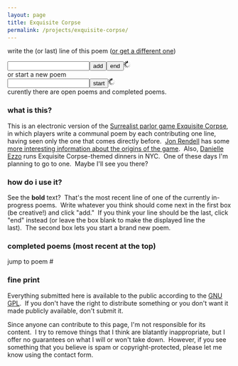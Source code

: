 ```yaml
---
layout: page
title: Exquisite Corpse
permalink: /projects/exquisite-corpse/
---
```

<script language="javascript" type="text/javascript" src="http://code.jquery.com/jquery-latest.min.js"></script>
<script language="javascript" type="text/javascript" src="/scripts/ec.js"></script>
<span id="already_poems">write the <span id="numlines"></span> (or last) line of this poem&nbsp;(<a href="javascript:;" id="skiplink">or get a different one</a>)<br>
<div id="promptline" style="font-weight:bold;"></div>
<form id="editform" action="javascript:;"><input type="text" name="submission" id="submission" class="text"/><button type="button" class="button" id="add">add</button><button type="button" class="button" id="end">end</button><img src="/media/jekyll/ec/ajax-loader.gif" alt="ajax-loader" id="editloader" width="" height="" class="loader"/><input type="hidden" name="id" id="hidden_prompt_id"/></form>or </span>start a new poem
<form id="createform" action="javascript:;"><input type="text" name="newsubmission" id="newsubmission" class="text"/><button type="button" class="button" id="start">start</button><img src="/media/jekyll/ec/ajax-loader.gif" alt="ajax-loader" width="" height="" class="loader" id="createloader"/></form>
curently there <span id="are_is">are</span> <span id="num_open_poems"></span> open poem<span id="s">s</span> and <span id="num_completed_poems"></span> completed poems.
<h3>what is this?</h3>
<p>This is an electronic version of the <a href="http://en.wikipedia.org/wiki/Exquisite_corpse" target="_blank">Surrealist parlor game Exquisite Corpse</a>, in which players write a communal poem by each contributing one line, having seen only the one that comes directly before.&nbsp;&nbsp;<a href="http://jonrendell.com/" target="_blank">Jon Rendell</a> has some <a href="http://jonrendell.com/definition/About.html" target="_blank">more interesting information about the origins of the game</a>.&nbsp;&nbsp;Also, <a href="http://www.artandculture.com/users/2570-danielle-ezzo#Blog" target="_blank">Danielle Ezzo</a> runs Exquisite Corpse-themed dinners in NYC.&nbsp;&nbsp;One of these days I'm planning to go to one.&nbsp;&nbsp;Maybe I'll see you there?</p>
<h3>how do i use it?</h3>
<p>See the <strong>bold</strong> text?&nbsp;&nbsp;That's the most recent line of one of the currently in-progress poems.&nbsp;&nbsp;Write whatever you think should come next in the first box (be creative!) and click "add."&nbsp;&nbsp;If you think your line should be the last, click "end" instead (or leave the box blank to make the displayed line the last).&nbsp;&nbsp;The second box lets you start a brand new poem.</p>
<h3>completed poems (most recent at the top)</h3><p>jump to poem #<span id="poem_navigation"></span><br><span id="completed_poems"></span>
</p><h3>fine print</h3>
<p>Everything submitted here is available to the public according to the <a href=\"http://www.gnu.org/licenses/gpl-3.0.txt\" target=\"_blank\">GNU GPL</a>.&nbsp;&nbsp;If you don't have the right to distribute something or you don't want it made publicly available, don't submit it.</p>
<p>Since anyone can contribute to this page, I'm not responsible for its content.&nbsp;&nbsp;I try to remove things that I think are blatantly inappropriate, but I offer no guarantees on what I will or won't take down.&nbsp;&nbsp;However, if you see something that you believe is spam or copyright-protected, please let me know using the contact form.</p>